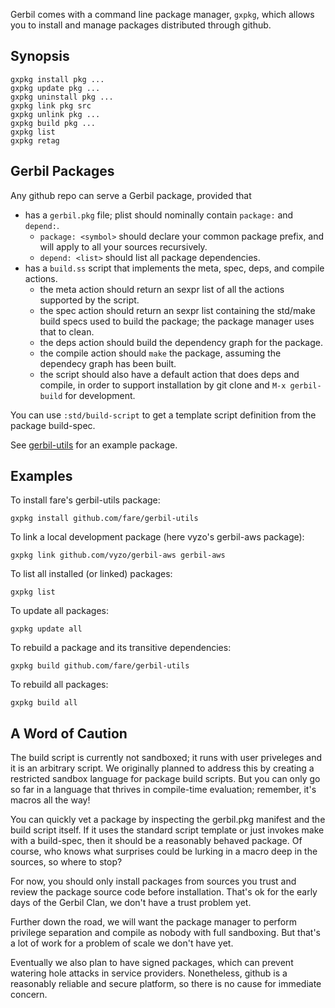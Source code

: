 Gerbil comes with a command line package manager, `gxpkg`, which allows you
to install and manage packages distributed through github.

## Synopsis

```
gxpkg install pkg ...
gxpkg update pkg ...
gxpkg uninstall pkg ...
gxpkg link pkg src
gxpkg unlink pkg ...
gxpkg build pkg ...
gxpkg list
gxpkg retag
```

## Gerbil Packages

Any github repo can serve a Gerbil package, provided that
- has a `gerbil.pkg` file; plist should nominally contain `package:` and `depend:`.
  - `package: <symbol>` should declare your common package prefix, and will apply to
    all your sources recursively.
  - `depend: <list>` should list all package dependencies.
- has a `build.ss` script that implements the meta, spec, deps, and compile actions.
  - the meta action should return an sexpr list of all the actions supported by the script.
  - the spec action should return an sexpr list containing the std/make build specs used to
    build the package; the package manager uses that to clean.
  - the deps action should build the dependency graph for the package.
  - the compile action should `make` the package, assuming the dependecy graph has
    been built.
  - the script should also have a default action that does deps and compile, in order
    to support installation by git clone and `M-x gerbil-build` for development.

You can use `:std/build-script` to get a template script definition from the package
build-spec.

See [gerbil-utils](https://github.com/fare/gerbil-utils) for an example package.

## Examples

To install fare's gerbil-utils package:
```
gxpkg install github.com/fare/gerbil-utils
```

To link a local development package (here vyzo's gerbil-aws package):
```
gxpkg link github.com/vyzo/gerbil-aws gerbil-aws
```

To list all installed (or linked) packages:
```
gxpkg list
```

To update all packages:
```
gxpkg update all
```

To rebuild a package and its transitive dependencies:
```
gxpkg build github.com/fare/gerbil-utils
```

To rebuild all packages:
```
gxpkg build all
```

## A Word of Caution

The build script is currently not sandboxed; it runs with user
priveleges and it is an arbitrary script. We originally planned to
address this by creating a restricted sandbox language for package
build scripts. But you can only go so far in a language that thrives
in compile-time evaluation; remember, it's macros all the way!

You can quickly vet a package by inspecting the gerbil.pkg manifest
and the build script itself. If it uses the standard script template
or just invokes make with a build-spec, then it should be a reasonably
behaved package. Of course, who knows what surprises could be lurking
in a macro deep in the sources, so where to stop?

For now, you should only install packages from sources you trust and
review the package source code before installation.
That's ok for the early days of the Gerbil Clan, we don't have a
trust problem yet.

Further down the road, we will want the package manager to perform
privilege separation and compile as nobody with full sandboxing.
But that's a lot of work for a problem of scale we don't have yet.

Eventually we also plan to have signed packages, which can prevent
watering hole attacks in service providers. Nonetheless, github is
a reasonably reliable and secure platform, so there is no cause
for immediate concern.
